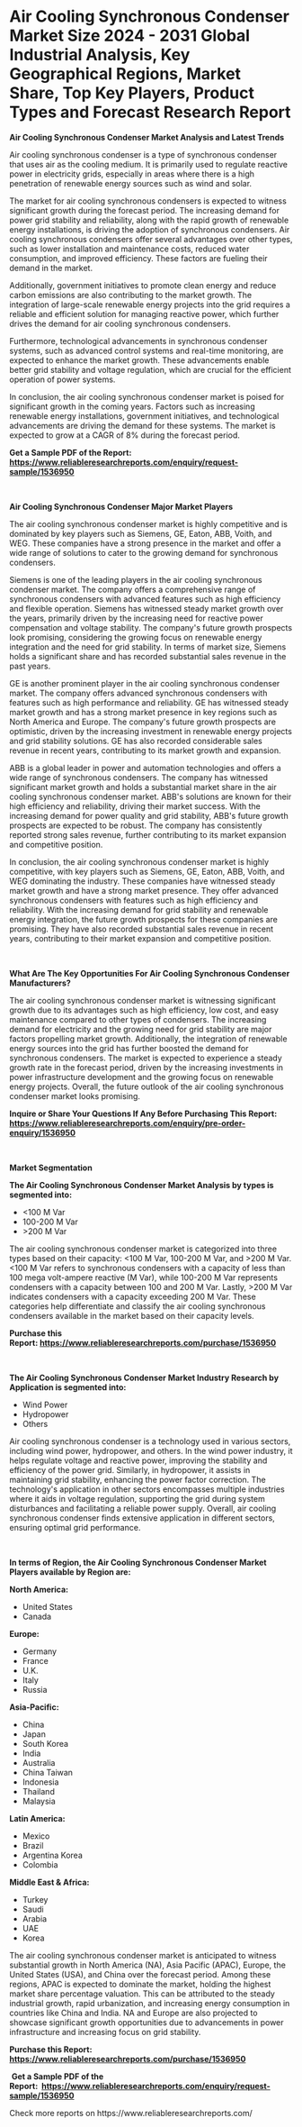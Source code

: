 <p><h1>Air Cooling Synchronous Condenser Market Size 2024 - 2031 Global Industrial Analysis, Key Geographical Regions, Market Share, Top Key Players, Product Types and Forecast Research Report</h1></p><p><strong>Air Cooling Synchronous Condenser Market Analysis and Latest Trends</strong></p>
<p><p>Air cooling synchronous condenser is a type of synchronous condenser that uses air as the cooling medium. It is primarily used to regulate reactive power in electricity grids, especially in areas where there is a high penetration of renewable energy sources such as wind and solar.</p><p>The market for air cooling synchronous condensers is expected to witness significant growth during the forecast period. The increasing demand for power grid stability and reliability, along with the rapid growth of renewable energy installations, is driving the adoption of synchronous condensers. Air cooling synchronous condensers offer several advantages over other types, such as lower installation and maintenance costs, reduced water consumption, and improved efficiency. These factors are fueling their demand in the market.</p><p>Additionally, government initiatives to promote clean energy and reduce carbon emissions are also contributing to the market growth. The integration of large-scale renewable energy projects into the grid requires a reliable and efficient solution for managing reactive power, which further drives the demand for air cooling synchronous condensers.</p><p>Furthermore, technological advancements in synchronous condenser systems, such as advanced control systems and real-time monitoring, are expected to enhance the market growth. These advancements enable better grid stability and voltage regulation, which are crucial for the efficient operation of power systems.</p><p>In conclusion, the air cooling synchronous condenser market is poised for significant growth in the coming years. Factors such as increasing renewable energy installations, government initiatives, and technological advancements are driving the demand for these systems. The market is expected to grow at a CAGR of 8% during the forecast period.</p></p>
<p><strong>Get a Sample PDF of the Report:&nbsp; <a href="https://www.reliableresearchreports.com/enquiry/request-sample/1536950">https://www.reliableresearchreports.com/enquiry/request-sample/1536950</a></strong></p>
<p>&nbsp;</p>
<p><strong>Air Cooling Synchronous Condenser Major Market Players</strong></p>
<p><p>The air cooling synchronous condenser market is highly competitive and is dominated by key players such as Siemens, GE, Eaton, ABB, Voith, and WEG. These companies have a strong presence in the market and offer a wide range of solutions to cater to the growing demand for synchronous condensers.</p><p>Siemens is one of the leading players in the air cooling synchronous condenser market. The company offers a comprehensive range of synchronous condensers with advanced features such as high efficiency and flexible operation. Siemens has witnessed steady market growth over the years, primarily driven by the increasing need for reactive power compensation and voltage stability. The company's future growth prospects look promising, considering the growing focus on renewable energy integration and the need for grid stability. In terms of market size, Siemens holds a significant share and has recorded substantial sales revenue in the past years.</p><p>GE is another prominent player in the air cooling synchronous condenser market. The company offers advanced synchronous condensers with features such as high performance and reliability. GE has witnessed steady market growth and has a strong market presence in key regions such as North America and Europe. The company's future growth prospects are optimistic, driven by the increasing investment in renewable energy projects and grid stability solutions. GE has also recorded considerable sales revenue in recent years, contributing to its market growth and expansion.</p><p>ABB is a global leader in power and automation technologies and offers a wide range of synchronous condensers. The company has witnessed significant market growth and holds a substantial market share in the air cooling synchronous condenser market. ABB's solutions are known for their high efficiency and reliability, driving their market success. With the increasing demand for power quality and grid stability, ABB's future growth prospects are expected to be robust. The company has consistently reported strong sales revenue, further contributing to its market expansion and competitive position.</p><p>In conclusion, the air cooling synchronous condenser market is highly competitive, with key players such as Siemens, GE, Eaton, ABB, Voith, and WEG dominating the industry. These companies have witnessed steady market growth and have a strong market presence. They offer advanced synchronous condensers with features such as high efficiency and reliability. With the increasing demand for grid stability and renewable energy integration, the future growth prospects for these companies are promising. They have also recorded substantial sales revenue in recent years, contributing to their market expansion and competitive position.</p></p>
<p>&nbsp;</p>
<p><strong>What Are The Key Opportunities For Air Cooling Synchronous Condenser Manufacturers?</strong></p>
<p><p>The air cooling synchronous condenser market is witnessing significant growth due to its advantages such as high efficiency, low cost, and easy maintenance compared to other types of condensers. The increasing demand for electricity and the growing need for grid stability are major factors propelling market growth. Additionally, the integration of renewable energy sources into the grid has further boosted the demand for synchronous condensers. The market is expected to experience a steady growth rate in the forecast period, driven by the increasing investments in power infrastructure development and the growing focus on renewable energy projects. Overall, the future outlook of the air cooling synchronous condenser market looks promising.</p></p>
<p><strong>Inquire or Share Your Questions If Any Before Purchasing This Report: <a href="https://www.reliableresearchreports.com/enquiry/pre-order-enquiry/1536950">https://www.reliableresearchreports.com/enquiry/pre-order-enquiry/1536950</a></strong></p>
<p>&nbsp;</p>
<p><strong>Market Segmentation</strong></p>
<p><strong>The Air Cooling Synchronous Condenser Market Analysis by types is segmented into:</strong></p>
<p><ul><li><100 M Var</li><li>100-200 M Var</li><li>>200 M Var</li></ul></p>
<p><p>The air cooling synchronous condenser market is categorized into three types based on their capacity: <100 M Var, 100-200 M Var, and >200 M Var. <100 M Var refers to synchronous condensers with a capacity of less than 100 mega volt-ampere reactive (M Var), while 100-200 M Var represents condensers with a capacity between 100 and 200 M Var. Lastly, >200 M Var indicates condensers with a capacity exceeding 200 M Var. These categories help differentiate and classify the air cooling synchronous condensers available in the market based on their capacity levels.</p></p>
<p><strong>Purchase this Report:&nbsp;<a href="https://www.reliableresearchreports.com/purchase/1536950">https://www.reliableresearchreports.com/purchase/1536950</a></strong></p>
<p>&nbsp;</p>
<p><strong>The Air Cooling Synchronous Condenser Market Industry Research by Application is segmented into:</strong></p>
<p><ul><li>Wind Power</li><li>Hydropower</li><li>Others</li></ul></p>
<p><p>Air cooling synchronous condenser is a technology used in various sectors, including wind power, hydropower, and others. In the wind power industry, it helps regulate voltage and reactive power, improving the stability and efficiency of the power grid. Similarly, in hydropower, it assists in maintaining grid stability, enhancing the power factor correction. The technology's application in other sectors encompasses multiple industries where it aids in voltage regulation, supporting the grid during system disturbances and facilitating a reliable power supply. Overall, air cooling synchronous condenser finds extensive application in different sectors, ensuring optimal grid performance.</p></p>
<p>&nbsp;</p>
<p><strong>In terms of Region, the Air Cooling Synchronous Condenser Market Players available by Region are:</strong></p>
<p>
    <p> <strong> North America: </strong>
        <ul>
            <li>United States</li>
            <li>Canada</li>
        </ul>
        </p> 
    <p> <strong> Europe: </strong>
        <ul>
            <li>Germany</li>
            <li>France</li>
            <li>U.K.</li>
            <li>Italy</li>
            <li>Russia</li>
        </ul>
        </p> 
    <p> <strong> Asia-Pacific: </strong>
        <ul>
            <li>China</li>
            <li>Japan</li>
            <li>South Korea</li>
            <li>India</li>
            <li>Australia</li>
            <li>China Taiwan</li>
            <li>Indonesia</li>
            <li>Thailand</li>
            <li>Malaysia</li>
        </ul>
        </p> 
    <p> <strong> Latin America: </strong>
        <ul>
            <li>Mexico</li>
            <li>Brazil</li>
            <li>Argentina Korea</li>
            <li>Colombia</li>
        </ul>
        </p> 
    <p> <strong> Middle East & Africa: </strong>
        <ul>
            <li>Turkey</li>
            <li>Saudi</li>
            <li>Arabia</li>
            <li>UAE</li>
            <li>Korea</li>
        </ul>
    </p>
    </p>
<p><p>The air cooling synchronous condenser market is anticipated to witness substantial growth in North America (NA), Asia Pacific (APAC), Europe, the United States (USA), and China over the forecast period. Among these regions, APAC is expected to dominate the market, holding the highest market share percentage valuation. This can be attributed to the steady industrial growth, rapid urbanization, and increasing energy consumption in countries like China and India. NA and Europe are also projected to showcase significant growth opportunities due to advancements in power infrastructure and increasing focus on grid stability.</p></p>
<p><strong>Purchase this Report: <a href="https://www.reliableresearchreports.com/purchase/1536950">https://www.reliableresearchreports.com/purchase/1536950</a></strong></p>
<p>&nbsp;<strong>Get a Sample PDF of the Report:&nbsp;&nbsp;<a href="https://www.reliableresearchreports.com/enquiry/request-sample/1536950">https://www.reliableresearchreports.com/enquiry/request-sample/1536950</a></strong></p>
<p><strong></strong></p>
<p>Check more reports on https://www.reliableresearchreports.com/</p>